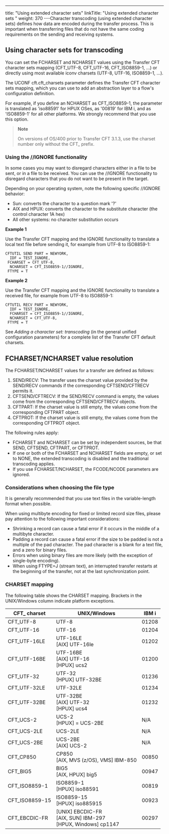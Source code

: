 ---
title: "Using extended character sets"
linkTitle: "Using extended character sets "
weight: 370
---Character transcoding (using extended character sets) defines how data are encoded during the transfer process. This is important when transferring files that do not have the same coding requirements on the sending and receiving systems.

<span id="Using"></span>

## Using character sets for transcoding

You can set the FCHARSET and NCHARSET values using the Transfer CFT character sets mapping (CFT_UTF-8, CFT_UTF-16, CFT_ISO8859-1, ...) or directly using most available iconv charsets (UTF-8, UTF-16, ISO8859-1, ...).

The UCONF cft.cft_charsets parameter defines the Transfer CFT character sets mapping, which you can use to add an abstraction layer to a flow's configuration definition.

For example, if you define an NCHARSET as CFT_ISO8859-1, the parameter is translated as 'iso88591' for HPUX OSes, as '00819' for IBM i, and as 'ISO8859-1' for all other platforms. We strongly recommend that you use this option.

> **Note**
>
> On versions of OS/400 prior to Transfer CFT 3.1.3, use the charset number only without the CFT_ prefix.

### Using the //IGNORE functionality

In some cases you may want to disregard characters either in a file to be sent, or in a file to be received. You can use the //IGNORE functionality to disregard characters that you do not want to be present in the target.

Depending on your operating system, note the following specific //IGNORE behavior:

* Sun: converts the character to a question mark '?'
* AIX and HPUX: converts the character to the substitute character (the control character 1A hex)
* All other systems: no character substitution occurs

**Example 1**

Use the Transfer CFT mapping and the IGNORE functionality to translate a local text file before sending it, for example from UTF-8 to ISO8859-1:

```
CFTUTIL SEND PART = NEWYORK,
  IDF = TEST_IGNORE,
 FCHARSET = CFT_UTF-8,
  NCHARSET = CFT_ISO8859-1//IGNORE,
 FTYPE = T
```

**Example 2**

Use the Transfer CFT mapping and the IGNORE functionality to translate a received file, for example from UTF-8 to ISO8859-1:

```
CFTUTIL RECV PART = NEWYORK,
  IDF = TEST_IGNORE,
  FCHARSET = CFT_ISO8859-1//IGNORE,
  NCHARSET = CFT_UTF-8,
 FTYPE = T
```

See *Adding a character set: transcoding* (in the general unified configuration parameters) for a complete list of the Transfer CFT default charsets.

## FCHARSET/NCHARSET value resolution

The FCHARSET/NCHARSET values for a transfer are defined as follows:

1. SEND/RECV: The transfer uses
    the charset value provided by the SEND/RECV commands if the corresponding
    CFTSEND/CFTRECV permits it.
1. CFTSEND/CFTRECV: If the SEND/RECV
    command is empty, the values come from the corresponding CFTSEND/CFTRECV
    objects.
1. CFTPART: If the charset value
    is still empty, the values come from the corresponding CFTPART object.
1. CFTPROT: If the charset
    value is still empty, the values come from the corresponding CFTPROT object.

The following rules apply:

* FCHARSET and NCHARSET
    can be set by independent sources, be that SEND, CFTSEND, CFTPART, or
    CFTPROT.
* If one or both
    of the FCHARSET and NCHARSET fields are empty, or set to NONE, the extended
    transcoding is disabled and the traditional transcoding applies.
* If you use FCHARSET/NCHARSET, the FCODE/NCODE parameters are ignored.

### Considerations when choosing the file type

It is generally recommended that you use text files in the variable-length format when possible.

When using multibyte encoding for fixed or limited record size files, please pay attention to the following important considerations:

* Shrinking a record
    can cause a fatal error if it occurs in the middle of a multibyte character.
* Padding a record
    can cause a fatal error if the size to be padded is not a multiple of
    the pad character. The pad character is a blank for a text file, and a
    zero for binary files.
* Errors when using binary files are more likely (with the exception of single-byte encoding).
* When using FTYPE=J (stream text), an interrupted transfer restarts at the beginning of the transfer, not at the last synchronization point.

<span id="CHARSET"></span>

### CHARSET mapping

The following table shows the CHARSET mapping. Brackets in the UNIX/Windows column indicate platform exceptions.


| CFT_ charset  | UNIX/Windows  | IBM i  |
| --- | --- | --- |
| CFT_UTF-8  | UTF-8  | 01208  |
| CFT_UTF-16  | UTF-16  | 01204  |
| CFT_UTF-16LE  | UTF-16LE<br/> [AIX] UTF-16le<br/>  | 01202  |
| CFT_UTF-16BE  | UTF-16BE<br/> [AIX] UTF-16<br/> [HPUX] ucs2 | 01200  |
| CFT_UTF-32  | UTF-32<br/> [HPUX] UTF-32BE | 01236  |
| CFT_UTF-32LE  | UTF-32LE  | 01234  |
| CFT_UTF-32BE  | UTF-32BE<br/> [AIX] UTF-32<br/> [HPUX] ucs4 | 01232  |
| CFT_UCS-2  | UCS-2<br/> [HPUX] = UCS-2BE | N/A  |
| CFT_UCS-2LE  | UCS-2LE | N/A  |
| CFT_UCS-2BE  | UCS-2BE<br/> [AIX] UCS-2 | N/A  |
| CFT_CP850  | CP850<br/> [AIX, MVS (z/OS), VMS] IBM-850 | 00850  |
| CFT_BIG5  | BIG5<br/> [AIX, HPUX] big5 | 00947  |
| CFT_ISO8859-1  | ISO8859-1<br/> [HPUX] iso88591 | 00819  |
| CFT_ISO8859-15  | ISO8859-15<br/> [HPUX] iso885915 | 00923  |
| CFT_EBCDIC-FR  | [UNIX] EBCDIC-FR<br/> [AIX, SUN] IBM-297<br/> [HPUX, Windows] cp1147 | 00297  |

